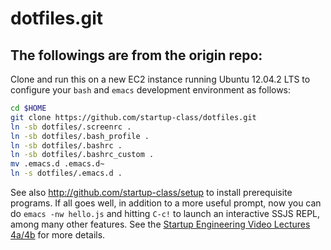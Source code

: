 dotfiles.git
============
The followings are from the origin repo:
---
Clone and run this on a new EC2 instance running Ubuntu 12.04.2 LTS to
configure your `bash` and `emacs` development environment as follows:

```sh
cd $HOME
git clone https://github.com/startup-class/dotfiles.git
ln -sb dotfiles/.screenrc .
ln -sb dotfiles/.bash_profile .
ln -sb dotfiles/.bashrc .
ln -sb dotfiles/.bashrc_custom .
mv .emacs.d .emacs.d~
ln -s dotfiles/.emacs.d .
```

See also http://github.com/startup-class/setup to install prerequisite
programs. If all goes well, in addition to a more useful prompt, now you can
do `emacs -nw hello.js` and hitting `C-c!` to launch an interactive SSJS
REPL, among many other features. See the
[Startup Engineering Video Lectures 4a/4b](https://class.coursera.org/startup-001/lecture/index)
for more details.
